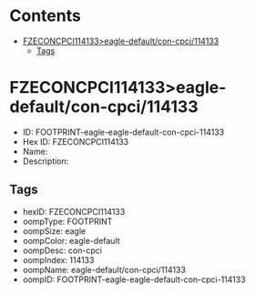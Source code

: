 



Contents
========

* [FZECONCPCI114133>eagle-default/con-cpci/114133](#fzeconcpci114133eagle-defaultcon-cpci114133)
	* [Tags](#tags)

# FZECONCPCI114133>eagle-default/con-cpci/114133

- ID: FOOTPRINT-eagle-eagle-default-con-cpci-114133
- Hex ID: FZECONCPCI114133
- Name: 
- Description: 

## Tags

- hexID: FZECONCPCI114133
- oompType: FOOTPRINT
- oompSize: eagle
- oompColor: eagle-default
- oompDesc: con-cpci
- oompIndex: 114133
- oompName: eagle-default/con-cpci/114133
- oompID: FOOTPRINT-eagle-eagle-default-con-cpci-114133
